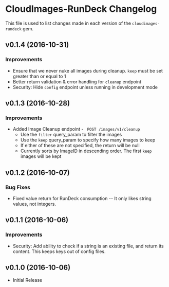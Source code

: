 CloudImages-RunDeck Changelog
=========================
This file is used to list changes made in each version of the `cloudimages-rundeck` gem.

v0.1.4 (2016-10-31)
-------------------
### Improvements
- Ensure that we never nuke all images during cleanup.  `keep` must be set greater than or equal to 1
- Better return validation & error handling for `cleanup` endpoint
- Security: Hide `config` endpoint unless running in development mode

v0.1.3 (2016-10-28)
-------------------
### Improvements
- Added Image Cleanup endpoint - ` POST /images/v1/cleanup`
  - Use the `filter` query_param to filter the images
  - Use the `keep` query_param to specify how many images to keep
  - If either of these are not specified, the return will be null
  - Currently sorts by ImageID in descending order.  The first `keep` images will be kept

v0.1.2 (2016-10-07)
-------------------
### Bug Fixes
- Fixed value return for RunDeck consumption -- It only likes string values, not integers.

v0.1.1 (2016-10-06)
-------------------
### Improvements
- Security: Add ability to check if a string is an existing file, and return its content.  This keeps keys out of config files.

v0.1.0 (2016-10-06)
-------------------
- Initial Release